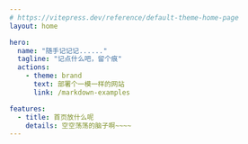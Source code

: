 ```yaml
---
# https://vitepress.dev/reference/default-theme-home-page
layout: home

hero:
  name: "随手记记记......"
  tagline: "记点什么吧，留个痕"
  actions:
    - theme: brand
      text: 部署个一模一样的网站
      link: /markdown-examples

features:
  - title: 首页放什么呢
    details: 空空荡荡的脑子啊~~~~
---
```

